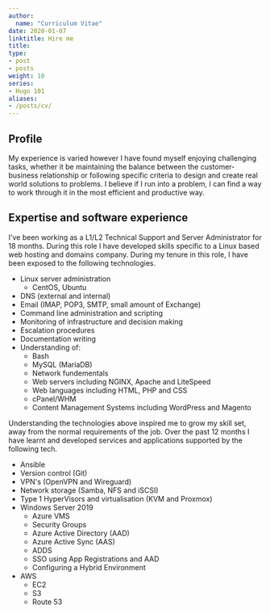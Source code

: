 ```yaml
---
author:
  name: "Curriculum Vitae"
date: 2020-01-07
linktitle: Hire me
title: 
type:
- post
- posts
weight: 10
series:
- Hugo 101
aliases:
- /posts/cv/
---
```


## Profile

My experience is varied however I have found myself enjoying challenging tasks, whether it be maintaining the balance between the customer-business relationship or following specific criteria to design and create real world solutions to problems. I believe if I run into a problem, I can find a way to work through it in the most efficient and productive way.

## Expertise and software experience

I've been working as a L1/L2 Technical Support and Server Administrator for 18 months. During this role I have developed skills specific to a Linux based web hosting and domains company. During my tenure in this role, I have been exposed to the following technologies.

- Linux server administration
  - CentOS, Ubuntu
- DNS (external and internal)
- Email (IMAP, POP3, SMTP, small amount of Exchange)
- Command line administration and scripting
- Monitoring of infrastructure and decision making
- Escalation procedures
- Documentation writing
- Understanding of:
  - Bash
  - MySQL (MariaDB)
  - Network fundementals
  - Web servers including NGINX, Apache and LiteSpeed
  - Web languages including HTML, PHP and CSS
  - cPanel/WHM
  - Content Management Systems including WordPress and Magento

Understanding the technologies above inspired me to grow my skill set, away from the normal requirements of the job. Over the past 12 months I have learnt and developed services and applications supported by the following tech.

- Ansible
- Version control (Git)
- VPN's (OpenVPN and Wireguard)
- Network storage (Samba, NFS and iSCSI)
- Type 1 HyperVisors and virtualisation (KVM and Proxmox)
- Windows Server 2019
  - Azure VMS 
  - Security Groups
  - Azure Active Directory (AAD)
  - Azure Active Sync (AAS)
  - ADDS
  - SSO using App Registrations and AAD
  - Configuring a Hybrid Environment
- AWS
  - EC2
  - S3
  - Route 53
